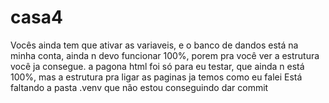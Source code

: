 # casa4

Vocês ainda tem que ativar as variaveis, e o banco de dandos está na minha conta, ainda n devo funcionar 100%, porem pra você ver a estrutura você ja consegue.
a pagona html foi só para eu testar, que ainda n está 100%, mas a estrutura pra ligar as paginas ja temos como eu falei
Está faltando a pasta .venv que não estou conseguindo dar commit

